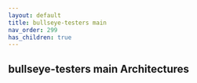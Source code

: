 ```yaml
---
layout: default
title: bullseye-testers main
nav_order: 299
has_children: true
---
```


## bullseye-testers main Architectures
